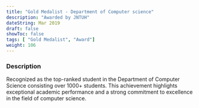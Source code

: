 ```yaml
---
title: "Gold Medalist - Department of Computer science"
description: "Awarded by JNTUH"
dateString: Mar 2019
draft: false
showToc: false
tags: [ "Gold Medalist", "Award"]
weight: 106
---
```


### Description
Recognized as the top-ranked student in the Department of Computer Science consisting over 1000+ students. This achievement highlights exceptional academic performance and a strong commitment to excellence in the field of computer science.

